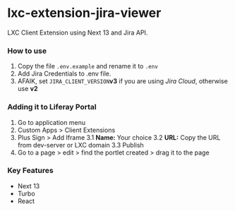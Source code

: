 # lxc-extension-jira-viewer

LXC Client Extension using Next 13 and Jira API.

### How to use

1. Copy the file `.env.example` and rename it to `.env`
2. Add Jira Credentials to .env file.
3. AFAIK, set `JIRA_CLIENT_VERSION`**v3** if you are using *Jira Cloud*, otherwise use **v2** 

### Adding it to Liferay Portal

1. Go to application menu
2. Custom Apps > Client Extensions
3. Plus Sign > Add Iframe
    3.1 **Name:** Your choice
    3.2 **URL:** Copy the URL from dev-server or LXC domain
    3.3 Publish
4. Go to a page > edit > find the portlet created > drag it to the page

### Key Features
* Next 13
* Turbo
* React